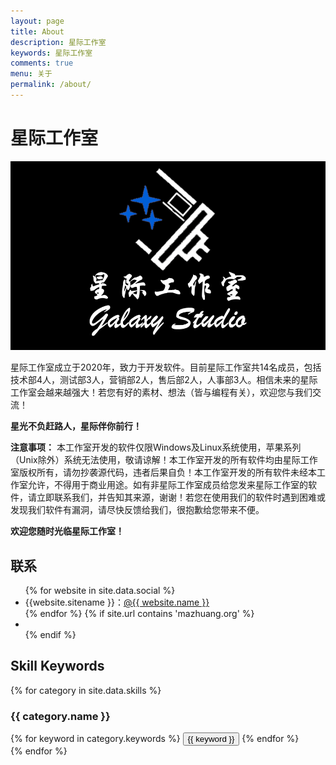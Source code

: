 ```yaml
---
layout: page
title: About
description: 星际工作室
keywords: 星际工作室
comments: true
menu: 关于
permalink: /about/
---
```


# 星际工作室

![img](https://raw.githubusercontent.com/Galaxy-Studio-Code/galaxy-studio-code.github.io/master/image1.png)

星际工作室成立于2020年，致力于开发软件。目前星际工作室共14名成员，包括技术部4人，测试部3人，营销部2人，售后部2人，人事部3人。相信未来的星际工作室会越来越强大！若您有好的素材、想法（皆与编程有关），欢迎您与我们交流！

**星光不负赶路人，星际伴你前行！**

**注意事项：** 本工作室开发的软件仅限Windows及Linux系统使用，苹果系列（Unix除外）系统无法使用，敬请谅解！本工作室开发的所有软件均由星际工作室版权所有，请勿抄袭源代码，违者后果自负！本工作室开发的所有软件未经本工作室允许，不得用于商业用途。如有非星际工作室成员给您发来星际工作室的软件，请立即联系我们，并告知其来源，谢谢！若您在使用我们的软件时遇到困难或发现我们软件有漏洞，请尽快反馈给我们，很抱歉给您带来不便。

**欢迎您随时光临星际工作室！**


## 联系

<ul>
{% for website in site.data.social %}
<li>{{website.sitename }}：<a href="{{ website.url }}" target="_blank">@{{ website.name }}</a></li>
{% endfor %}
{% if site.url contains 'mazhuang.org' %}
<li>
</li>
{% endif %}
</ul>



## Skill Keywords

{% for category in site.data.skills %}
### {{ category.name }}

<div class="btn-inline">
{% for keyword in category.keywords %}
<button class="btn btn-outline" type="button">{{ keyword }}</button>
{% endfor %}
</div>
{% endfor %}
